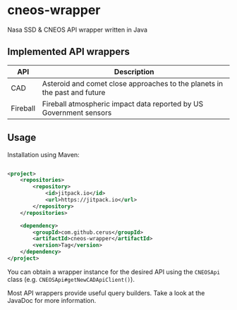 # cneos-wrapper

Nasa SSD & CNEOS API wrapper written in Java

## Implemented API wrappers

API | Description
------ | ------
CAD | Asteroid and comet close approaches to the planets in the past and future
Fireball | Fireball atmospheric impact data reported by US Government sensors

## Usage

Installation using Maven:

```xml

<project>
    <repositories>
        <repository>
            <id>jitpack.io</id>
            <url>https://jitpack.io</url>
        </repository>
    </repositories>

    <dependency>
        <groupId>com.github.cerus</groupId>
        <artifactId>cneos-wrapper</artifactId>
        <version>Tag</version>
    </dependency>
</project>
```

You can obtain a wrapper instance for the desired API using the `CNEOSApi` class (e.g. `CNEOSApi#getNewCADApiClient()`).

Most API wrappers provide useful query builders. Take a look at the JavaDoc for more information.